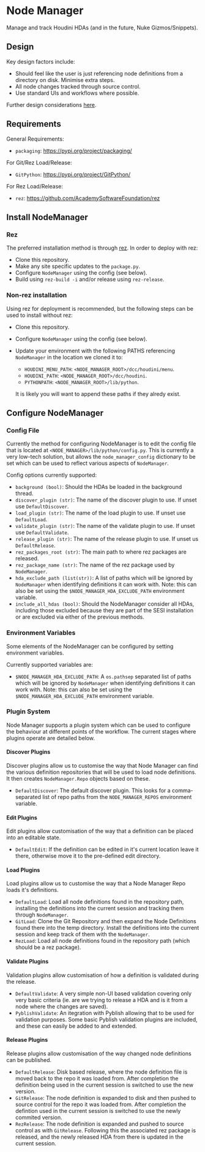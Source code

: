 # Node Manager
Manage and track Houdini HDAs (and in the future, Nuke Gizmos/Snippets).

## Design
Key design factors include:
- Should feel like the user is just referencing node definitions from a directory on disk. Minimise extra steps.
- All node changes tracked through source control.
- Use standard UIs and workflows where possible.

Further design considerations [here](docs/design.md).

## Requirements
General Requirements:
- `packaging`: https://pypi.org/project/packaging/

For Git/Rez Load/Release:
- `GitPython`: https://pypi.org/project/GitPython/

For Rez Load/Release:
- `rez`: https://github.com/AcademySoftwareFoundation/rez

## Install NodeManager
### Rez
The preferred installation method is through [rez](https://github.com/AcademySoftwareFoundation/rez). In order to deploy with rez:
- Clone this repository.
- Make any site specific updates to the `package.py`.
- Configure `NodeManager` using the config (see below).
- Build using `rez-build -i` and/or release using `rez-release`.

### Non-rez installation
Using rez for deployment is recommended, but the following steps can be used to install without rez:
- Clone this repository.
- Configure `NodeManager` using the config (see below).
- Update your environment with the following PATHS referencing `NodeManager` in the location we cloned it to:
  - `HOUDINI_MENU_PATH`: `<NODE_MANAGER_ROOT>/dcc/houdini/menu`.
  - `HOUDINI_PATH`: `<NODE_MANAGER_ROOT>/dcc/houdini`.
  - `PYTHONPATH`: `<NODE_MANAGER_ROOT>/lib/python`.
  
  It is likely you will want to append these paths if they alredy exist.

## Configure NodeManager
### Config File
Currently the method for configuring NodeManager is to edit the config file that is located at `<NODE_MANAGER>/lib/python/config.py`. This is currently a very low-tech solution, but allows the `node_manager_config` dictionary to be set which can be used to reflect various aspects of `NodeManager`.

Config options currently supported:
- `background (bool)`: Should the HDAs be loaded in the background thread.
- `discover_plugin (str)`: The name of the discover plugin to use. If unset use `DefaultDiscover`.
- `load_plugin (str)`: The name of the load plugin to use. If unset use `DefaultLoad`.
- `validate_plugin (str)`: The name of the validate plugin to use. If unset use `DefaultValidate`.
- `release_plugin (str)`: The name of the release plugin to use. If unset us `DefaultRelease`.
- `rez_packages_root (str)`: The main path to where rez packages are released.
- `rez_package_name (str)`: The name of the rez package used by `NodeManager`.
- `hda_exclude_path (list(str))`: A list of paths which will be ignored by `NodeManager` when identifying definitions it can work with. Note: this can also be set using the `$NODE_MANAGER_HDA_EXCLUDE_PATH` environment variable.
- `include_all_hdas (bool)`: Should the NodeManager consider all HDAs, including those excluded because they are part of the SESI installation or are excluded via either of the previous methods.

### Environment Variables
Some elements of the NodeManager can be configured by setting environment variables.

Currently supported variables are:
- `$NODE_MANAGER_HDA_EXCLUDE_PATH`: A `os.pathsep` separated list of paths which will be ignored by `NodeManager` when identifying definitions it can work with. Note: this can also be set using the `$NODE_MANAGER_HDA_EXCLUDE_PATH` environment variable.

### Plugin System
Node Manager supports a plugin system which can be used to configure the behaviour at different points of the workflow. The current stages where plugins operate are detailed below.

#### Discover Plugins
Discover plugins allow us to customise the way that Node Manager can find the various definition repositories that will be used to load node definitions. It then creates `NodeManager.Repo` objects based on these.

- `DefaultDiscover`: The default discover plugin. This looks for a comma-separated list of repo paths from the `NODE_MANAGER_REPOS` environment variable.

#### Edit Plugins
Edit plugins allow customisation of the way that a definition can be placed into an editable state.

- `DefaultEdit`: If the definition can be edited in it's current location leave it there, otherwise move it to the pre-defined edit directory.

#### Load Plugins
Load plugins allow us to customise the way that a Node Manager Repo loads it's definitions.

- `DefaultLoad`: Load all node definitions found in the repository path, installing the definitions into the current session and tracking them through `NodeManager`.
- `GitLoad`: Clone the Git Repository and then expand the Node Definitions found there into the temp directory. Install the definitions into the current session and keep track of them with the `NodeManager`.
- `RezLoad`: Load all node definitions found in the repository path (which should be a rez package).

#### Validate Plugins
Validation plugins allow customisation of how a definition is validated during the release.

- `DefaultValidate`: A very simple non-UI based validation covering only very basic criteria (ie. are we trying to release a HDA and is it from a node where the changes are saved).
- `PyblishValidate`: An itegration with Pyblish allowing that to be used for validation purposes. Some basic Pyblish validation plugins are included, and these can easily be added to and extended.

#### Release Plugins
Release plugins allow customisation of the way changed node definitions can be published.

- `DefaultRelease`: Disk based release, where the node definition file is moved back to the repo it was loaded from. After completion the definition being used in the current session is switched to use the new version.
- `GitRelease`: The node definition is expanded to disk and then pushed to source control for the repo it was loaded from. After completion the defintion used in the current session is switched to use the newly commited version.
- `RezRelease`: The node definition is expanded and pushed to source control as with `GitRelease`. Following this the associated rez package is released, and the newly released HDA from there is updated in the current session.
